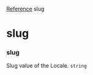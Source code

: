 [Reference](https://www.framer.com/developers/reference)
slug
# slug
### slug
Slug value of the Locale.
`string`
